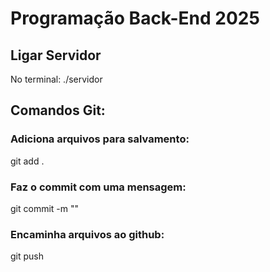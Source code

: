 # Programação Back-End 2025

## Ligar Servidor

No terminal:
./servidor

## Comandos Git:

### Adiciona arquivos para salvamento:
git add .

### Faz o commit com uma mensagem:
git commit -m ""

### Encaminha arquivos ao github:
git push